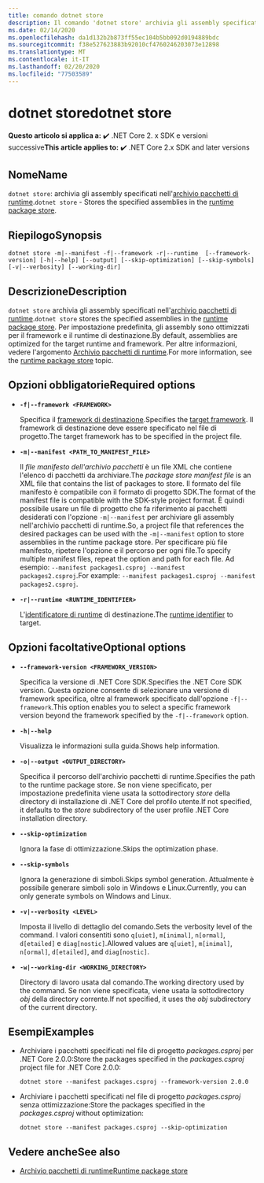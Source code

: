 ```yaml
---
title: comando dotnet store
description: Il comando 'dotnet store' archivia gli assembly specificati nell'archivio pacchetti di runtime.
ms.date: 02/14/2020
ms.openlocfilehash: da1d132b2b873ff55ec104b5bb092d0194889bdc
ms.sourcegitcommit: f38e527623883b92010cf4760246203073e12898
ms.translationtype: MT
ms.contentlocale: it-IT
ms.lasthandoff: 02/20/2020
ms.locfileid: "77503589"
---
```

# <a name="dotnet-store"></a><span data-ttu-id="6284d-103">dotnet store</span><span class="sxs-lookup"><span data-stu-id="6284d-103">dotnet store</span></span>

<span data-ttu-id="6284d-104">**Questo articolo si applica a:** ✔️ .NET Core 2. x SDK e versioni successive</span><span class="sxs-lookup"><span data-stu-id="6284d-104">**This article applies to:** ✔️ .NET Core 2.x SDK and later versions</span></span>

## <a name="name"></a><span data-ttu-id="6284d-105">Nome</span><span class="sxs-lookup"><span data-stu-id="6284d-105">Name</span></span>

<span data-ttu-id="6284d-106">`dotnet store`: archivia gli assembly specificati nell'[archivio pacchetti di runtime](../deploying/runtime-store.md).</span><span class="sxs-lookup"><span data-stu-id="6284d-106">`dotnet store` - Stores the specified assemblies in the [runtime package store](../deploying/runtime-store.md).</span></span>

## <a name="synopsis"></a><span data-ttu-id="6284d-107">Riepilogo</span><span class="sxs-lookup"><span data-stu-id="6284d-107">Synopsis</span></span>

```dotnetcli
dotnet store -m|--manifest -f|--framework -r|--runtime  [--framework-version] [-h|--help] [--output] [--skip-optimization] [--skip-symbols] [-v|--verbosity] [--working-dir]
```

## <a name="description"></a><span data-ttu-id="6284d-108">Descrizione</span><span class="sxs-lookup"><span data-stu-id="6284d-108">Description</span></span>

<span data-ttu-id="6284d-109">`dotnet store` archivia gli assembly specificati nell'[archivio pacchetti di runtime](../deploying/runtime-store.md).</span><span class="sxs-lookup"><span data-stu-id="6284d-109">`dotnet store` stores the specified assemblies in the [runtime package store](../deploying/runtime-store.md).</span></span> <span data-ttu-id="6284d-110">Per impostazione predefinita, gli assembly sono ottimizzati per il framework e il runtime di destinazione.</span><span class="sxs-lookup"><span data-stu-id="6284d-110">By default, assemblies are optimized for the target runtime and framework.</span></span> <span data-ttu-id="6284d-111">Per altre informazioni, vedere l'argomento [Archivio pacchetti di runtime](../deploying/runtime-store.md).</span><span class="sxs-lookup"><span data-stu-id="6284d-111">For more information, see the [runtime package store](../deploying/runtime-store.md) topic.</span></span>

## <a name="required-options"></a><span data-ttu-id="6284d-112">Opzioni obbligatorie</span><span class="sxs-lookup"><span data-stu-id="6284d-112">Required options</span></span>

- **`-f|--framework <FRAMEWORK>`**

  <span data-ttu-id="6284d-113">Specifica il [framework di destinazione](../../standard/frameworks.md).</span><span class="sxs-lookup"><span data-stu-id="6284d-113">Specifies the [target framework](../../standard/frameworks.md).</span></span> <span data-ttu-id="6284d-114">Il framework di destinazione deve essere specificato nel file di progetto.</span><span class="sxs-lookup"><span data-stu-id="6284d-114">The target framework has to be specified in the project file.</span></span>

- **`-m|--manifest <PATH_TO_MANIFEST_FILE>`**

  <span data-ttu-id="6284d-115">Il *file manifesto dell'archivio pacchetti* è un file XML che contiene l'elenco di pacchetti da archiviare.</span><span class="sxs-lookup"><span data-stu-id="6284d-115">The *package store manifest file* is an XML file that contains the list of packages to store.</span></span> <span data-ttu-id="6284d-116">Il formato del file manifesto è compatibile con il formato di progetto SDK.</span><span class="sxs-lookup"><span data-stu-id="6284d-116">The format of the manifest file is compatible with the SDK-style project format.</span></span> <span data-ttu-id="6284d-117">È quindi possibile usare un file di progetto che fa riferimento ai pacchetti desiderati con l'opzione `-m|--manifest` per archiviare gli assembly nell'archivio pacchetti di runtime.</span><span class="sxs-lookup"><span data-stu-id="6284d-117">So, a project file that references the desired packages can be used with the `-m|--manifest` option to store assemblies in the runtime package store.</span></span> <span data-ttu-id="6284d-118">Per specificare più file manifesto, ripetere l'opzione e il percorso per ogni file.</span><span class="sxs-lookup"><span data-stu-id="6284d-118">To specify multiple manifest files, repeat the option and path for each file.</span></span> <span data-ttu-id="6284d-119">Ad esempio: `--manifest packages1.csproj --manifest packages2.csproj`.</span><span class="sxs-lookup"><span data-stu-id="6284d-119">For example: `--manifest packages1.csproj --manifest packages2.csproj`.</span></span>

- **`-r|--runtime <RUNTIME_IDENTIFIER>`**

  <span data-ttu-id="6284d-120">L'[identificatore di runtime](../rid-catalog.md) di destinazione.</span><span class="sxs-lookup"><span data-stu-id="6284d-120">The [runtime identifier](../rid-catalog.md) to target.</span></span>

## <a name="optional-options"></a><span data-ttu-id="6284d-121">Opzioni facoltative</span><span class="sxs-lookup"><span data-stu-id="6284d-121">Optional options</span></span>

- **`--framework-version <FRAMEWORK_VERSION>`**

  <span data-ttu-id="6284d-122">Specifica la versione di .NET Core SDK.</span><span class="sxs-lookup"><span data-stu-id="6284d-122">Specifies the .NET Core SDK version.</span></span> <span data-ttu-id="6284d-123">Questa opzione consente di selezionare una versione di framework specifica, oltre al framework specificato dall'opzione `-f|--framework`.</span><span class="sxs-lookup"><span data-stu-id="6284d-123">This option enables you to select a specific framework version beyond the framework specified by the `-f|--framework` option.</span></span>

- **`-h|--help`**

  <span data-ttu-id="6284d-124">Visualizza le informazioni sulla guida.</span><span class="sxs-lookup"><span data-stu-id="6284d-124">Shows help information.</span></span>

- **`-o|--output <OUTPUT_DIRECTORY>`**

  <span data-ttu-id="6284d-125">Specifica il percorso dell'archivio pacchetti di runtime.</span><span class="sxs-lookup"><span data-stu-id="6284d-125">Specifies the path to the runtime package store.</span></span> <span data-ttu-id="6284d-126">Se non viene specificato, per impostazione predefinita viene usata la sottodirectory *store* della directory di installazione di .NET Core del profilo utente.</span><span class="sxs-lookup"><span data-stu-id="6284d-126">If not specified, it defaults to the *store* subdirectory of the user profile .NET Core installation directory.</span></span>

- **`--skip-optimization`**

  <span data-ttu-id="6284d-127">Ignora la fase di ottimizzazione.</span><span class="sxs-lookup"><span data-stu-id="6284d-127">Skips the optimization phase.</span></span>

- **`--skip-symbols`**

  <span data-ttu-id="6284d-128">Ignora la generazione di simboli.</span><span class="sxs-lookup"><span data-stu-id="6284d-128">Skips symbol generation.</span></span> <span data-ttu-id="6284d-129">Attualmente è possibile generare simboli solo in Windows e Linux.</span><span class="sxs-lookup"><span data-stu-id="6284d-129">Currently, you can only generate symbols on Windows and Linux.</span></span>

- **`-v|--verbosity <LEVEL>`**

  <span data-ttu-id="6284d-130">Imposta il livello di dettaglio del comando.</span><span class="sxs-lookup"><span data-stu-id="6284d-130">Sets the verbosity level of the command.</span></span> <span data-ttu-id="6284d-131">I valori consentiti sono `q[uiet]`, `m[inimal]`, `n[ormal]`, `d[etailed]` e `diag[nostic]`.</span><span class="sxs-lookup"><span data-stu-id="6284d-131">Allowed values are `q[uiet]`, `m[inimal]`, `n[ormal]`, `d[etailed]`, and `diag[nostic]`.</span></span>

- **`-w|--working-dir <WORKING_DIRECTORY>`**

  <span data-ttu-id="6284d-132">Directory di lavoro usata dal comando.</span><span class="sxs-lookup"><span data-stu-id="6284d-132">The working directory used by the command.</span></span> <span data-ttu-id="6284d-133">Se non viene specificata, viene usata la sottodirectory *obj* della directory corrente.</span><span class="sxs-lookup"><span data-stu-id="6284d-133">If not specified, it uses the *obj* subdirectory of the current directory.</span></span>

## <a name="examples"></a><span data-ttu-id="6284d-134">Esempi</span><span class="sxs-lookup"><span data-stu-id="6284d-134">Examples</span></span>

- <span data-ttu-id="6284d-135">Archiviare i pacchetti specificati nel file di progetto *packages.csproj* per .NET Core 2.0.0:</span><span class="sxs-lookup"><span data-stu-id="6284d-135">Store the packages specified in the *packages.csproj* project file for .NET Core 2.0.0:</span></span>

  ```dotnetcli
  dotnet store --manifest packages.csproj --framework-version 2.0.0
  ```

- <span data-ttu-id="6284d-136">Archiviare i pacchetti specificati nel file di progetto *packages.csproj* senza ottimizzazione:</span><span class="sxs-lookup"><span data-stu-id="6284d-136">Store the packages specified in the *packages.csproj* without optimization:</span></span>

  ```dotnetcli
  dotnet store --manifest packages.csproj --skip-optimization
  ```

## <a name="see-also"></a><span data-ttu-id="6284d-137">Vedere anche</span><span class="sxs-lookup"><span data-stu-id="6284d-137">See also</span></span>

- [<span data-ttu-id="6284d-138">Archivio pacchetti di runtime</span><span class="sxs-lookup"><span data-stu-id="6284d-138">Runtime package store</span></span>](../deploying/runtime-store.md)
